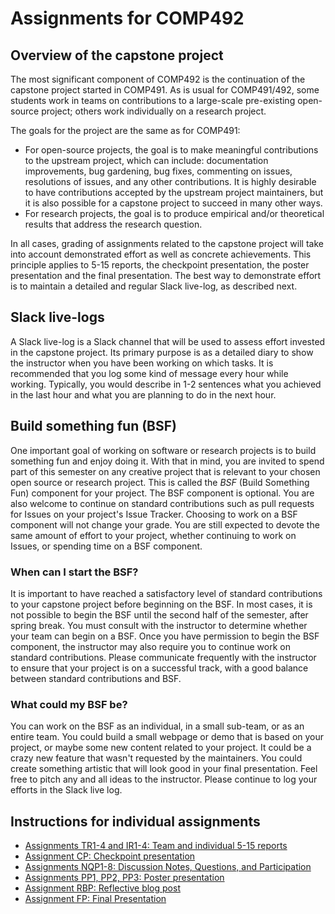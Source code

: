 # Assignments for COMP492


## Overview of the capstone project

The most significant component of COMP492 is the continuation of the
capstone project started in COMP491. As is usual for
COMP491/492, some students work in teams on contributions to a
large-scale pre-existing open-source project; others work individually
on a research project.

The goals for the project are the same as for COMP491:
* For open-source projects, the goal is to make meaningful
  contributions to the upstream project, which can include:
  documentation improvements, bug gardening, bug fixes, commenting on
  issues, resolutions of issues, and any other contributions. It is
  highly desirable to have contributions accepted by the upstream
  project maintainers, but it is also possible for a capstone
  project to succeed in many other ways.
* For research projects, the goal is to produce empirical and/or
  theoretical results that address the research question.

In all cases, grading of assignments related to the capstone
project will take into account demonstrated effort as well as concrete
achievements. This principle applies to 5-15 reports, the checkpoint
presentation, the poster presentation and the final presentation. The
best way to demonstrate effort is to maintain a detailed and regular
Slack live-log, as described next.

## Slack live-logs

A Slack live-log is a Slack channel that will be used to assess effort
invested in the capstone project. Its primary
purpose is as a detailed diary to show the instructor when you have
been working on which tasks. It is recommended that you log some kind
of message every hour while working. Typically, you would
describe in 1-2 sentences what you achieved in the last hour and
what you are planning to do in the next hour.

## Build something fun (BSF)

One important goal of working on software or research projects is to
build something fun and enjoy doing it. With that in mind, you are
invited to spend part of this semester on any creative project that is
relevant to your chosen open source or research project. This is
called the *BSF* (Build Something Fun) component for your project. The
BSF component is optional. You are also welcome to continue on
standard contributions such as pull requests for Issues on your
project's Issue Tracker. Choosing to work on a BSF component will not
change your grade. You are still expected to devote the same amount of
effort to your project, whether continuing to work on Issues, or
spending time on a BSF component. 

### When can I start the BSF?

It is important to have reached a
satisfactory level of standard contributions to your capstone project
before beginning on the BSF. In most cases, it is not possible to begin the BSF until the second half of the semester, after spring break. You must consult with the instructor to
determine whether your team can begin on a BSF. Once you have
permission to begin the BSF component, the instructor may also require
you to continue work on standard contributions. Please communicate
frequently with the instructor to ensure that your project is on a
successful track, with a good balance between standard contributions
and BSF.

### What could my BSF be?

You can work on the BSF as an individual, in a small sub-team, or as an
entire team. You could build a small webpage or demo that is based on
your project, or maybe some new content related to your project. It
could be a crazy new feature that wasn't requested by the
maintainers. You could create something artistic that will look good
in your final presentation. Feel free to pitch any and all ideas to
the instructor. Please continue to log your efforts in the Slack live
log.


## Instructions for individual assignments

* [Assignments TR1-4 and IR1-4: Team and individual 5-15 reports](TR-IR.docx)
* [Assignment CP: Checkpoint presentation](CP.docx)
* [Assignments NQP1-8: Discussion Notes, Questions, and Participation](NQP.docx)
* [Assignments PP1, PP2, PP3: Poster presentation](PP.docx)
* [Assignment RBP: Reflective blog post](RBP.docx)
* [Assignment FP: Final Presentation](FP.docx)

